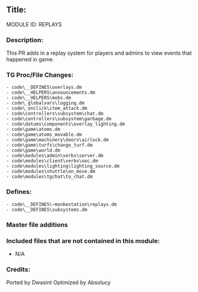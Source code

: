 ## Title: <!--Title of your addition-->

<!-- uppercase, underscore_connected name of your module, that you use to mark files-->
MODULE ID: REPLAYS 

### Description:

This PR adds in a replay system for players and admins to view events that happened in game.


<!-- Here, try to describe what your PR does, what features it provides and any other directly useful information -->

### TG Proc/File Changes:

<!-- If you had to edit, or append to any core procs in the process of making this PR, list them here. APPEND: Also, please include any files that you've changed. .DM files that is. -->
	- code\__DEFINES\overlays.dm
	- code\__HELPERS\announcements.dm
	- code\__HELPERS\mobs.dm
	- code\_globalvars\logging.dm
	- code\_onclick\item_attack.dm
	- code\controllers\subsystem\chat.dm
	- code\controllers\subsystem\garbage.dm
	- code\datums\components\overlay_lighting.dm
	- code\game\atoms.dm
	- code\game\atoms_movable.dm
	- code\game\machinery\doors\airlock.dm
	- code\game\turfs\change_turf.dm
	- code\game\world.dm
	- code\modules\admin\verbs\server.dm
	- code\modules\client\verbs\ooc.dm
	- code\modules\lighting\lighting_source.dm
	- code\modules\shuttle\on_move.dm
	- code\modules\tgchat\to_chat.dm

### Defines:

<!-- If you needed to add any defines, mention the files you added those defines in -->
	- code\__DEFINES\~monkestation\replays.dm
	- code\__DEFINES\subsystems.dm

### Master file additions
<!-- Any master file changes you've made to existing master files or if you've added a new master file. Please mark either as #NEW or #CHANGE -->

### Included files that are not contained in this module:

- N/A
<!-- Likewise, be it a non-modular file or a modular one that's not contained within the folder belonging to this specific module, it should be mentioned here -->

### Credits:

<!-- Here go the credits to you, dear coder, and in case of collaborative work or ports, credits to the 
<!-- Orignal Coders -->
Ported by Dwasint
Optimized by Absolucy
